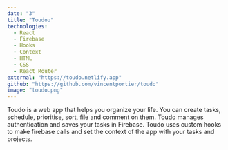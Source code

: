 ```yaml
---
date: "3"
title: "Toudou"
technologies:
  - React
  - Firebase
  - Hooks
  - Context
  - HTML
  - CSS
  - React Router
external: "https://toudo.netlify.app"
github: "https://github.com/vincentportier/toudo"
image: "toudo.png"
---
```


Toudo is a web app that helps you organize your life. You can create tasks, schedule, prioritise, sort, file and comment on them. Toudo manages authentication and saves your tasks in Firebase. Toudo uses custom hooks to make firebase calls and set the context of the app with your tasks and projects.
